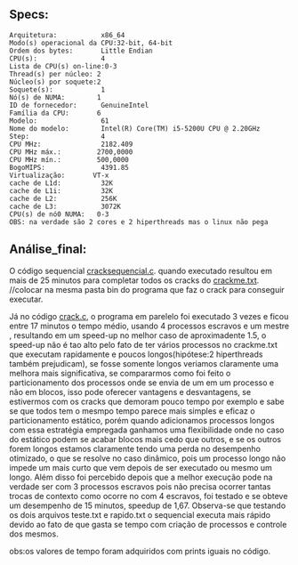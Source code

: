 ## Specs:

    Arquitetura:           x86_64
    Modo(s) operacional da CPU:32-bit, 64-bit
    Ordem dos bytes:       Little Endian
    CPU(s):                4
    Lista de CPU(s) on-line:0-3
    Thread(s) per núcleo: 2
    Núcleo(s) por soquete:2
    Soquete(s):            1
    Nó(s) de NUMA:        1
    ID de fornecedor:      GenuineIntel
    Família da CPU:       6
    Modelo:                61
    Nome do modelo:        Intel(R) Core(TM) i5-5200U CPU @ 2.20GHz
    Step:                  4
    CPU MHz:               2182.409
    CPU MHz máx.:         2700,0000
    CPU MHz mín.:         500,0000
    BogoMIPS:              4391.85
    Virtualização:       VT-x
    cache de L1d:          32K
    cache de L1i:          32K
    cache de L2:           256K
    cache de L3:           3072K
    CPU(s) de nó0 NUMA:   0-3
    OBS: na verdade são 2 cores e 2 hiperthreads mas o linux não pega



## Análise_final:

   O código sequencial [cracksequencial.c](cracksequencial.c). quando executado resultou em mais de 25 minutos para completar todos os cracks do [crackme.txt](crackme.txt).
//colocar na mesma pasta bin do programa que faz o crack para conseguir executar.

   Já no código [crack.c](crack.c), o programa em parelelo foi executado 3 vezes e ficou entre 17 minutos o tempo médio, usando 4 processos escravos e um mestre , resultando em um speed-up no melhor caso de aproximadente 1.5, o speed-up não é 
tao alto pelo fato de ter vários processos no crackme.txt que executam rapidamente e poucos longos(hipótese:2 hiperthreads 
também prejudicam), se fosse somente longos veriamos claramente uma melhora mais significativa, se compararmos como foi feito o 
particionamento dos processos onde se envia de um em um processo e não em blocos, isso pode oferecer vantagens e desvantagens, 
se estivermos com os cracks que demoram pouco tempo por exemplo e sabe se que todos tem o mesmpo tempo parece mais simples e 
eficaz o particionamento estático, porém quando adicionamos processos longos com essa estratégia empregada ganhamos uma 
flexibilidade onde no caso do estático podem se acabar blocos mais cedo que outros, e se os outros forem longos estamos 
claramente tendo uma perda no desempenho otimizado, o que se resolve no caso dinâmico, pois um processo longo não impede um mais 
curto que vem depois de ser executado ou mesmo um longo. 
   Além disso foi percebido depois que a melhor execução pode na verdade ser com 3 processos escravos pois não precisa ocorrer tantas trocas de contexto como ocorre no com 4 escravos, foi testado e se obteve um desempenho de 15 minutos, speedup de 1,67. 
   Observa-se que testando os dois arquivos teste.txt e rapido.txt o sequencial executa mais rápido devido ao fato de que gasta 
se tempo com criação de processos
e controle dos mesmos.
    

obs:os valores de tempo foram adquiridos com prints iguais no código.



